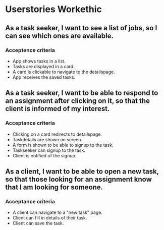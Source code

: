 # Userstories Workethic

## As a task seeker, I want to see a list of jobs, so I can see which ones are available.

### Acceptence criteria

-   App shows tasks in a list.
-   Tasks are displayed in a card.
-   A card is clickable to navigate to the detailspage.
-   App receives the saved tasks.

## As a task seeker, I want to be able to respond to an assignment after clicking on it, so that the client is informed of my interest.

### Acceptance criteria

-   Clicking on a card redirects to detailspage.
-   Taskdetails are shown on screen.
-   A form is shown to be able to signup to the task.
-   Taskseeker can signup to the task.
-   Client is notified of the signup.

## As a client, I want to be able to open a new task, so that those looking for an assignment know that I am looking for someone.

### Acceptance criteria

-   A client can navigate to a "new task" page.
-   Client can fill in details of their task.
-   Client can save the task.